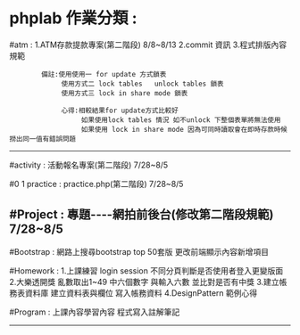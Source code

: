 # phplab 作業分類 :

#atm :
            1.ATM存款提款專案(第二階段) 8/8~8/13
            2.commit 資訊
            3.程式排版內容規範

            備註:使用使用一 for update 方式鎖表
                 使用方式二 lock tables   unlock tables 鎖表
                 使用方式三 lock in share mode 鎖表

                 心得:相較結果for update方式比較好
                      如果使用lock tables 情況 如不unlock 下整個表單將無法使用
                      如果使用 lock in share mode 因為可同時讀取會在即時存款時候撈出同一值有錯誤問題

-----------------------------------------------------------------------------

#activity :
           活動報名專案(第二階段) 7/28~8/5

#0 1 practice :
           practice.php(第二階段) 7/28~8/5


#Project :
           專題----網拍前後台(修改第二階段規範) 7/28~8/5
-----------------------------------------------------------------------------

#Bootstrap :
            網路上搜尋bootstrap top 50套版 更改前端顯示內容新增項目

#Homework :
           1.上課練習 login session 不同分頁判斷是否使用者登入更變版面
           2.大樂透開獎 亂數取出1~49 中六個數字 與輸入六數 並比對是否有中獎
           3.建立帳務表資料庫 建立資料表與欄位 寫入帳務資料
           4.DesignPattern 範例心得

#Program :
          上課內容學習內容 程式寫入註解筆記


----------------------------------------------------------------------------






